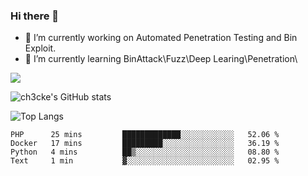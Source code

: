 ### Hi there 👋

- 🔭 I’m currently working on Automated Penetration Testing and Bin Exploit.
- 🌱 I’m currently learning BinAttack\Fuzz\Deep Learing\Penetration\

![](https://img.shields.io/badge/python-3.9-orange?style=for-the-badge&logo=python&logoColor=orange)

![ch3cke's GitHub stats](https://github-readme-stats.vercel.app/api?username=ch3cke&show_icons=true&theme=radical)

![Top Langs](https://github-readme-stats.vercel.app/api/top-langs/?username=anuraghazra&layout=compact&theme=radical)
<!--START_SECTION:waka-->

```text
PHP      25 mins         █████████████░░░░░░░░░░░░   52.06 %
Docker   17 mins         █████████░░░░░░░░░░░░░░░░   36.19 %
Python   4 mins          ██▒░░░░░░░░░░░░░░░░░░░░░░   08.80 %
Text     1 min           ▓░░░░░░░░░░░░░░░░░░░░░░░░   02.95 %
```

<!--END_SECTION:waka-->
